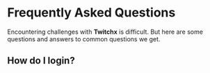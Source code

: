 # Frequently Asked Questions

Encountering challenges with **Twitchx** is difficult. But here are some questions and answers to common questions we get.

## How do I login?
